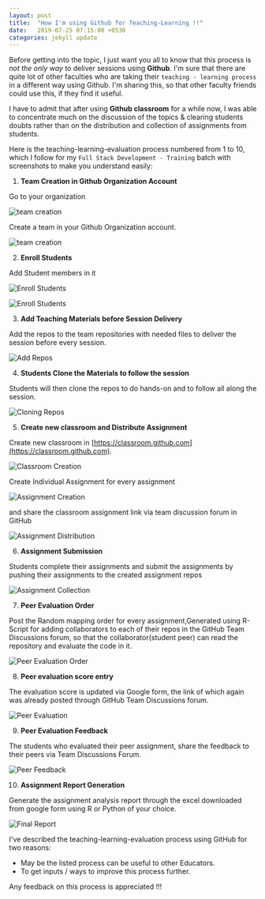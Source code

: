 ```yaml
---
layout: post
title:  "How I'm using Github for Teaching-Learning !!"
date:   2019-07-25 07:15:00 +0530
categories: jekyll update
---
```


Before getting into the topic, I just want you all to know that this process is *not the only way* to deliver sessions using **Github**. I'm sure that there are quite lot of other faculties who are taking their `teaching - learning process` in a different way using Github. I'm sharing this, so that other faculty friends could use this, if they find it useful.

I have to admit that after using **Github classroom** for a while now, I was able to concentrate much on the discussion of the topics & clearing students doubts rather than on the distribution and collection of assignments from students.

Here is the teaching-learning-evaluation process numbered from 1 to 10, which I follow for my `Full Stack Development - Training` batch with screenshots to make you understand easily:

1. __Team Creation in Github Organization Account__

Go to your organization  

![team creation](https://github.com/sathishnotes/sathishnotes.github.io/raw/master/assets/1.jpg)  

   Create a team in your Github Organization account.  

![team creation](https://github.com/sathishnotes/sathishnotes.github.io/raw/master/assets/2.jpg)  

2. __Enroll Students__

Add Student members in it  

![Enroll Students](https://github.com/sathishnotes/sathishnotes.github.io/raw/master/assets/3.jpg)  


![Enroll Students](https://github.com/sathishnotes/sathishnotes.github.io/raw/master/assets/4.jpg)  

3. __Add Teaching Materials before Session Delivery__  

Add the repos to the team repositories with needed files to deliver the session before every session.  

![Add Repos](https://github.com/sathishnotes/sathishnotes.github.io/raw/master/assets/5.jpg)  


4. __Students Clone the Materials to follow the session__  

Students will then clone the repos to do hands-on and to follow all along the session.  

![Cloning Repos](https://github.com/sathishnotes/sathishnotes.github.io/raw/master/assets/6.jpg)  

5. __Create new classroom and Distribute Assignment__  

Create new classroom in [https://classroom.github.com](https://classroom.github.com).  

![Classroom Creation](https://github.com/sathishnotes/sathishnotes.github.io/raw/master/assets/7.jpg)  

Create Individual Assignment for every assignment  

![Assignment Creation](https://github.com/sathishnotes/sathishnotes.github.io/raw/master/assets/8.jpg)  

and share the classroom assignment link via team discussion forum in GitHub  

![Assignment Distribution](https://github.com/sathishnotes/sathishnotes.github.io/raw/master/assets/7-1.jpg)  

6. __Assignment Submission__  

Students complete their assignments and submit the assignments by pushing their assignments to the created assignment repos  

![Assignment Collection](https://github.com/sathishnotes/sathishnotes.github.io/raw/master/assets/9.jpg)  


7. __Peer Evaluation Order__  

Post the Random mapping order for every assignment,Generated using R-Script for adding collaborators to each of their repos in the GitHub Team Discussions forum, so that the collaborator(student peer) can read the repository and evaluate the code in it.  


![Peer Evaluation Order](https://github.com/sathishnotes/sathishnotes.github.io/raw/master/assets/10.jpg)    


8. __Peer evaluation score entry__  

The evaluation score is updated via Google form, the link of which again was already posted through GitHub Team Discussions forum.  


![Peer Evaluation](https://github.com/sathishnotes/sathishnotes.github.io/raw/master/assets/11.jpg)    


9. __Peer Evaluation Feedback__  

The students who evaluated their peer assignment, share the feedback to their peers via Team Discussions Forum.  

![Peer Feedback](https://github.com/sathishnotes/sathishnotes.github.io/raw/master/assets/12.jpg)    



10. __Assignment Report Generation__  

Generate the assignment analysis report through the excel downloaded from google form using R or Python of your choice.  


![Final Report](https://github.com/sathishnotes/sathishnotes.github.io/raw/master/assets/13.jpg)  


I've described the teaching-learning-evaluation process using GitHub for two reasons:
 - May be the listed process can be useful to other Educators.
 - To get inputs / ways to improve this process further.

Any feedback on this process is appreciated !!!
